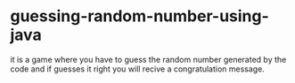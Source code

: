 # guessing-random-number-using-java
it is a game where you have to guess the random number generated by the code and if guesses it right you will recive a congratulation message.
